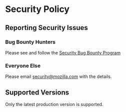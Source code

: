 # Security Policy

## Reporting Security Issues

### Bug Bounty Hunters

Please see and follow the [Security Bug Bounty Program][bounty]

### Everyone Else

Please email <a href="mailto:security@mozilla.com">security@mozilla.com</a> with the details.

## Supported Versions

Only the latest production version is supported.

[bounty]: https://www.mozilla.org/security/bug-bounty/
